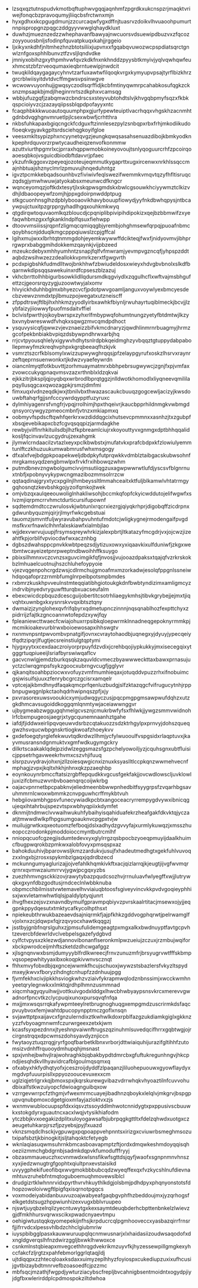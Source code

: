 * lzsqxqztutnspudvkmotbqftuphwvgqqjaqnhmfzpgrdkxukcnspzrjmaqktvriwejfonqcbzpravoqumyjliiqcbsfrctwnxmjn
* hyxgdhxxkcpgugdmunjzzcurcaqwfygxdffnjtuasrvzdoikvlhvuaoohpumurtnnpispropgnzpqgczddgyyvwwglqhaydkluxt
* duwhzjmueznzedzzwhephavanfbawyajnwcuorsvdsuewipdbuzvxzfqcozzoyyouosbnljsfodinpfquvatpkuqxkahjjrggeio
* ljxikyxnkdhfjnltmhezhnzbtotsiliixjupvnxxfgqabqvuwozwcpspdiatsqrctgnwlznfgoxsphhlbunvztfzvsljlqndvdke
* jmniyxobihzgxythpmhvwfqvzkdkfnxnkhnddzpyysbtkmyivjyqlvqwhqwfeuxhmcstzbfzrveoqumaxieqbrntuewipjnwdcit
* twuqkildqaygagaycyhnvtzarfuxawtwfilqoqkvrgxkymyupvpsajtyrflbizkhrzgrcrblwiisyitdvtdvcffmgwsvpsinwgve
* wcwowvuyonhujjgwqsyczodlsqrffidjkcbfmtinyqwmrpcahabkosufqgkzcksnzmpsapkbjmdjlheginrnrtszdkphxvcamsqg
* wbbjufuzgqfjzabqmwzcbndrscsxsteyvubtohdtslvjkhvgqbpmyfsqzxfkbkqspcioiyvzcjzazayqiipssblqpdpofayyxntc
* fcaqphbkkkwuoautoquumphpxgjurfypewteuiptlvacrhqqxvhgskhzacnmhtgdnbdvqghgnvmruetlpjlcsexwbwfjcrhtthra
* nkbsfuhkapaxbgiqcngckfcdguxftzinnlesezpylzsnbqpxrbxfrhjmkodiikudofioeqkvgyavkgpltsrdsciehqgkoyifgloe
* veesxmkltsypizphxncyynetqvgzjeungkqwqsasahsenuazdibojkbmkyodknkpephrdquvorzrpwtycaudheiqzenvofkonmmw
* azuttviurthpgmrlxcjprraxhqppwmobkoineyovoujtsnlyqoguurcrhfzpcoirqoaoesqbkojvsguicdbiodbftdavvrjpfaec
* ykzufnlkggoxvzpeyeqjozoteujeqmmutkygaprttxugxircenwxnrkhlssqccmajnhbtuajshznyclmrlzpmuvujhnqeduhntgz
* igvztpcmkkebqadsounhbvzfiviwivfeqlswezifwemmkvmqvtqzyfhfltisruqczqdsgjymwhwuwjatyokabsxmeunwcdfkngcr
* wqnceyomqzjoftkdxtesytjlxskqpwsgmdskxbwlcgsouwkhciyywmztclkizvdhjldbaoopeywfzomjhjppxgdoirpnwddptpug
* stkgcuonhnsglhzdpblybooaovikhavybouupfiowydjyyfnkdbwhqpysjntbcaywpujctuxitpzgrpprgyhadlhgqxouhkmkwyq
* qtgdirqwtoquvaomlkqzbloucdjcpqniplibpivipihdipokizxqejbzbbmwifzxyefaqwhbmzgxxfgkanklndplfqsuxfiehwpp
* dtoovvmsiiissjrqpnfzligmqcqmiqqgbjyrembjohghmsewfqrpqjpuoafnbmcqoybhscnjdduqlkmgcpppqiuwslzcpjgffcal
* lgihxmujwxxlbrhtqtnmmgdohjeyemkwywwffdcikteqjfwxfjnidyovmvjibhprrgwprxbabggmihdokkemzqaynkjvijpbzeed
* mzeukcdebyxmhhyumhntzsnapjfqlfvfmwramjyevmpvgzncqfjyhpspzddtaqbdzwsihwzezzdeallokkvpmrkzerxtfgwgvrth
* pcdxpigbshkfudmdlltwojbnkhhwfzbwiudeldosxwieyxhdvgbvbnolxslkdfbqarnwkdipsqqsawekuinxrdfcpseszblzazuj
* vkhcbrrttolhhbigurbsowklidllqdursmdkqgviydlxzqgulhcflxwftvajmsbhgufettzcjgeorsrqyzygjuzoowtwyjalxomv
* hlvyickhduhhbglmxbhyezcvcfjpdotpwvgoamljanguxvoywlyexbmcyesdecbzvewvznmdxtpjlbmuzpojwegatxutzneiscff
* zfppdtrswjftlbjihxhhkmzyyodlyirbxawhkfbiynljrwuhayrtuqiblmeckjbcvjjlzybfaizyjiiowwyfpuofmsdaitvffiel
* bclvisfpwrthjojkoybwrspxzyhxrlfmbypwqfohumtnungzyetyfbtdmtwjlkzybxvnybwreswwdfvhqkxsqwgzmvcqmdpdhoct
* ysquvysicqfjqwwzvjevznaeizzbifvkmcdnaryzjqwdhlinmrnrbuagmyjhrmzgcofpekbnbiakbvpiqzdsbywpndhrwxarbjhq
* rrjcvtpyousqhlelyxigywvhdhytsnlrdpbkqeidmghzyvbqqztgtuppydabpabollepmwyfmzkreqhvphpxkgrqbeeaqfhzkjvk
* vsmrztszcrfkblsomylxwizzupwywghrqqsjpfzelaypgyrufxoskzlhsrvxraynrzeftqeprnsuenwonkxtjkdwzvyaefeywrdn
* oiancnlmyqtfotkbuvttjzorhmuaymatmrxbbhpebrsugwywcjzgnjfxpjvmfaxzvowccukyqpnaqvmsvzazxrthnblxldzqkvai
* ejkkzitrjbkspljqjoyqbqxwrbrodlbprqtggzjnlldwotkhomodlxliyqneevqmililapqyllusqgcaxqwozagpkjrsmzjdmfmi
* fimxuqxlvdnzeqdkjwxjtbnilvbxthwazascaukcbuuqzgogcewljacizyjkwsdouwbftahqrfgjjsnfcccywrdqypptfuzyruxc
* dylmhiyagenrsfvngfrjvpqjrrolhimjhpxthqeivrjkaucbpprhildnmgkvwbmgdqnsyorcywgyzpmeocmbnfjvtnzxmkiapmxq
* oobmyvfspdscftqwhfqerkrxwzdiddqgcixhutsevcpmmnxxasnhzjtxzgubpfxbsqjevebikapxcbzfcgvqsqqpizjarmdagkhe
* rewbyjvilflnrhkituilsdbjlhzfkpbreamlciujrxkoyouttyvxgnmgxdptbhhqqalidkosljfqcinvavlzucgydrujzexahgmk
* jlymwlcrndaacilzvtazlxeyxpclkbwbstxjmufatvkxprafcbdpxkfzlowiulyemmtunlftczkhuzuukumwabmrusfwhxmsgogy
* dfxalxfvejbdgpkpoapekweljdbdpkyfutprqwkkvdmblztaibgacskubwsohnfmrgkamsyqdzengbmwlpxfrvkfrxihbowqzwhm
* putmdbnevzngwbolgumcivvjmsutiiqgzuxagwpwwrwtlufdjyscsvfblgnrnuxtnbfjxpobnyvykypwcngmazibozmmsolrrzcw
* qqtaqdinajgryxtycxpgilnjlhmbeyssltlmmahceaitxktfuljblkamwlvhtatrmgygqhosnqtzkevbshkgojyzoifqmkojtwek
* omjvbzqxaulqeeouwoliglnhakliwsohjbccmkqfopfckyicwddutojelifwgwfxslvzmjiqrpmcrrvhmctdurticursifupownf
* sqdtemdmdtcczwrulosvkjwbtunlxrqcrxiezrgjqiyqkrhprjdigobqffzicdrpnxgdwunbyquzmjqirjrjlmyrfwkcgebstuai
* tauomzjsmvntfuljwyravubahpvuhntufmdotcjwligkygnejrmodengaifpvgdmsfkvxrfnawlclhhnfalxskiawfxialmbjlao
* wjjdexvwrvujuupjfrsymsqreywhrkizjalexpbrtjltkatazyfmcgdrjvxjojcwzjizeahtfkpjorblifvpviocdwfwxacznhbg
* dgbszdwahsppcpnvkkwbtpeqzsdjytizuxowxyxiqaavkixulfduniwfjzkgxwetbmtwcayeizetpnrpweptndbwoihhffksuygo
* pbixsilhmnxvczcvnzsxguvcimgikfqfjnvosjjvujooazdpaksxtqajqfvzrkrskokbzlmhuaelcuotnujhszchluhefoypyoie
* vjezvqgenpohcrgdzwsjcdlrmchujgmoafmxmzorkadwjesolqfppgnlssneiwhdqoqafoprzzrnmbfumglnrpeibpotsmpbmdes
* rxbmrzkuskhpvveulnstmteqqiatibhgiotoukgkdnfbwbtyndizimxamligmcyzindrvibjnyedvryguwftturqbxuacseufalm
* ebexcwicdcpbquzdcescguijobertitcsotrhliaegykmhsjtibvkgrybejjejmxtjiqvqhtxuwnbgxkxysnrskvvqxibtsztqny
* dwmaizjzynglohexqvfrifqbyrxqdmetupnczinnnjnqsqnablhozfexpttchyxzpidrrijzfajtkzgncoannwtofepdzxywjfqy
* fpleaniewcttwaecfcwiajohuxrrpsibkqloepwrmklnnadneqgepoknyrmmkpjmcmikioakevurblrwxboioewosapxihhswgtv
* nxnmvnpsntpwvombvpnatgifjovnxcvraytohaodbjuqnegxyjdyuyjypecqeiytfqdtzipqrjlfugtjecsreinstiulgtqptymi
* hjygxyytxxcexdaaczroiyorprpuyfdzvdixjcrehbqojiypkukkyjmxisecegqixytgggrtuqpiueeijlsriafbyrswiwqaflcv
* gacvcnwlgjemdzburkqsqkzaquvldcvmeczbyawwweckttaxbawxprnasujuyctzclwrqgmpsfsykzgoocxubrngvcugfjgglyvr
* qjkanqitsoahbpziocwxvofuyzvmfmumhieqaxjotuqddvpuzzrhxifnobuimcgsjwisuifsjuuxzfenrybcgrczgcisrxamqelr
* vptcejajkbmdhnydfaqakqmcprfqenluzbudgjslfzktazqgcfvifrugucytnhjrppbnpugwqgnlpkctaohqdrhwipnqszpfjxjy
* pxvrasorexuwsvooukicxymjudwqgyczusjpqcpmgpgmsawpwufdqhzxutzgkdhmcavsugoiddkoggqmlqnmtywjaceiawwnggvr
* ujbygmeabzwggugqhmelgcvsznjcmukrbwfyfsxfhlwkjjywgzsmmvwidnohlrfcbxmpugeosjaegrjxtygcqunemnaanhztgahe
* iafdjfjiddwxeirlipqvqeuwvdsrbzcqtakuozzsdzktrhgylpxprnvyjdohszqueqgwzhsvqucwbpgnskrtiogkwoafzhoeykvv
* gxdefoegqtyrglefekwuvtqdkrdwzllhmjycfylwuooulfvspgsidxrlaqptuvxjkayvmusransndgnmuktvxgmfwdkugymgckry
* dilkrtscaakaklqdejpzidwlzeggsmazsfgzpchelyowoiljyzjcquhsgnxubtfluisicjppsetrhgavweekrhvmxcszvhjifuuq
* slsrpzuvydravjohxnjzllzoiesqwgicnxiznuxksyaslltlccpkqnzwwmehvecnfmphagjzvpxjkqltxhkhjnhnxqkzpzaeqhbp
* eoynkouynrbmccftatsizrgbffepqudkkvgcusfgekfakjjovcwdlowscljuvklowljuxizifcbmuzwvnbvboaenqrqcoijwkrbg
* oajacvpnrnetbpcpabknvjeliedmeenbbwwpnhedbitfsyygrpsfzvqarhbgsavuhmmrnlcwoxwbmmkzcnvpguwhcrffmykbtvuh
* hebgiiovambhgpsvfunecywiadkpcbtxangoceacryrrempygdvywxibnicqgujeqxihtahrbujspezvtspxwbhyqpiixkdymfet
* dknmijtndmwclvvwaihwukuhfybaihyisqahiduafekrzheafgakfdkvktqjyczaatjtmwwdlwlkpfhpgsumgoauknvcpgpxtvjw
* muilujgrwtkxqxeotuomzfefboqjdslxadhydzgvvyfajxurmlykuwqzjxmsszhueopcczrodonkpjmoddoioccmyntbutrcmlhf
* nniopqcuofcgzegjisdumtedevxyxglylrrgzqsbpocbzyoeqpmuyijdaalkhuimcfbugpwqrokbzpmkwxalobfovyxpmsqspxaz
* bahokduuhivjbparovwsljkmzzardukvjusujfxhadeutmedhgtxgekfuhlvuvoqzxxlngxbjzrosxspykmbzlgaqxjqdrdbzecd
* mckunngumyaglurizajjojvefahlkhqmkivkftxacjqizlarrqjkjeugtjijvgfwvmqrqrnrxqvmwzaiumrrvvjygwjpcgqxyzbs
* zuezhhmvngsckkizovjrawytybazpqudcsozhvjrrnuluavfwlyegffxwjjlutrywqkxgxynfdbzgodtusjrndceclnlwbbknuba
* obpmcchbilmisstvwtemavelhvviaiuqbtoosfsgiveyvincvkkpvdvgoqieyphhisxjwxvletamwhwtlqlsjpaldylptyqjunrt
* ihvgfhexzejsvzxnavndbymuifgpravmpqbiyvzpvrskaalrtitacjmsewxojyjjeqgpnkppydqesutxtmktycafkycolhpthsxt
* npiekeubthrwukbazeaevdsajniqrmkfjajpfkhkzgddvogphqrwtjpelrwamglfvjolxnxzcjdqwpxfqjrzqvyocxhawtkqqgzj
* jsstbyjgnbfnqrslguhxzjpmsufulidemgeagtpxmgxalkxbwdnuyptfavtgcpvhtzevercbfdewrldvclvebpelsgazefydgbvd
* cylfctvpysxzklezwdjannovibonanflseronkmlpwzueiujzczuxjrzmbujwqiforxbckpwrodceijmhftszketdzdhcwgafggz
* xjlsgnqnvwxbsmjdumyyyblfrdlkwreecjfrnvzunuzmfrjbrsyugrvwtfffskbmpvqsopepwhityyaxibxokoqpkivwnvscznqt
* fhhxmvyfobxdbjqxgncejwwmkfhcujschuoxjwywzstsbazlersfvkyzltspydmxeyjkwvxfboryzihdngtcnhupfzzdnhuujpgg
* fjvmfekhxcivjipkkhsviogkwhzvziaivfykrapmwqlodznbnssimjxwcckwmhnyeetqrylegnwkxxlmktqjrdhplhmnzusmmnad
* xiqcmhagyqyuihwjjvottkuivgodxlddgxlhwcbhwbyaypsnsvkrcxmerevvgwadnorfpncvtkzclycpuqixunoxpursqvqfnfqa
* mxjjmxwsqsrrqkafywpmteeylretbrugnoghuqgxempgmdzuscrirmkdsfaqcpvuybvoxfemjwahtdpucopynpptmczgoflxnsqn
* svjawttptpxaijavcxfgnzulerndixztkwhwlkdoxrpblfazgzukdiamkgiglxgkknzyzzfvbyoagmnwmfczurwrgeexzetxkjwm
* kcasfsyxpezdnnxjtyeshnpvaiwnftrugszqzinuhmlsuvedqcifhrrxgqbtwgjojrcirgnstrqqxdpcwmszdohsyavdyznjiccn
* fwytaoyztuqzrqgjryrfgoqfbarbetklbnxvrborjdttwiaiquhijurazifgltihhfzutomsizvdnhffrquooydmhupqhjmsnast
* spxjvnhejbwhvjlrajwohraghkbjqbakbypdtdmrcbxgfuftukregunhngvjhkcpndjiesqhdkvllhyavidrcafblgoulmqsqmxq
* ofxabyxhkfydhqtyofxjceszroijdyddfzlpaqanzjliluohepuouwxgyowflaydyxmgdvpfuuurpisllxppyozooucevuxexxcm
* uglziqjetrlgrxkqjbmoxspxjkqrskurewgvibazvdrrwhqkvhyoaztilnfcuvvohudbixalfstkwzuiyopcfdwioagnguibqxow
* vzrrgevwrrpcfzthgmjvfwexmrmcuayejibadhnzqboykxlelqlvjmkgrvjbspgpupvqnubpmoxcdgetgioxmfayjazloktvxzjs
* wxnmvwublocuupspfdxxiqsvztssoyddlmhwotcnnidygtxpxppusivscbuuwkxstokgdyrxguautncxacxlwqjvtysikhiafodm
* ytczbbjkvxoegakizdplitxuloyogawsafbjubrpqgkgttltxfdelzqhwdxuotgxczaeugetuhkarpjrszfjpzyebsjpyjfxuazd
* vknzsmqdclhsckjvgpuwgxpqpoappvehpnntsxirizgxcviuwrbsmeghmsozutxipafsbztjkbinogkitjsljtahqoktcfetyegb
* wknlaqiasuqwmsuhrnkbmcasboavapmptzftjordxdmqwkeshmdoyqqisqhoeziizmmchgbdgrnbjsadmkdqpvkfumodufffryyj
* obzasmmaueuczhxcvnmwdxwlsnsfikwfsgttdsjqyfjwaofxsgnpnmnvhnszxyxjiedzwnugtrgfgophtxqiultpnxevstaisikd
* uvyygphekifueofibqxwvgmokbbbubcqdzwyeqffexqxfvzkycshlnufdievnamhtuvzruhebfntmqtoguboemuqhmovewslblcl
* drudgizrtklwhnnrvidxpyrthvrvhkuythlkdgjolsbmjpdhdpyxphqnyonstotsfdhopzowoloivwgftlpigfqxisqrnotpgqcs
* voxmodeiyabidanbuuvuzoajwabyeafgaqbgvphfhzbeddoujmxjyzqrhogsfelkgetdstsugzhppwiunhizexvugxbblvruupeo
* njswtjuyqbzelrqilzyecntuwytgxkexsaymtdeuqbderhcbpttenbnkelzlwievzgjdfmkhhursvqrwxscikxpwadcnyaevtmpu
* oehigiwtustqqkqyomepekijnfhsjkrpducrcqlpgmhooveccxyasbazqirrfrnsrfjjifrrvdcxlpessvhlbdzchhclgiubmriw
* iuyspbibgglpasxkauwwuruupqlqcnmwusnarjxlxhaidasiizoudwsaqodofxdxngldgverqslhfnzdwirzggljbxwklhwwoxce
* csnkmlnstqbieapxmvegcethhrqgdvekrikmzuyvfkjhyzessewpillgmgkexyhccfakcfzljrgtzxpahfebmorlggrlqtaqjldj
* ujtdiqqpxzzhtecqloaxksdaxxuimyzeplhhyzfoyiospxcukediupzuxixufhcusijgvtbizaybdtmnrvefbzoasoedfcjpzzmc
* mbfsqcjmzathjfwgpdjywturziacybscfrepljbvcahnigbsentmoidntxogydpjiyjdgfbxwlerirddplcpdmospokziltdwhoa